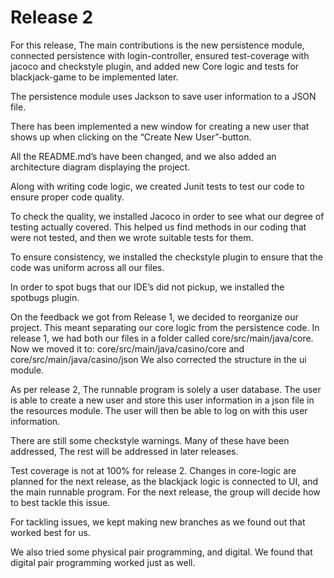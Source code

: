 # Release 2

For this release, The main contributions is the new persistence module, connected persistence with login-controller, ensured test-coverage with jacoco and checkstyle plugin, and added new Core logic and tests for blackjack-game to be implemented later. 

The persistence module uses Jackson to save user information to a JSON file.

There has been implemented a new window for creating a new user that shows up when clicking on the “Create New User”-button.

All the README.md’s have been changed, and we also added an architecture diagram displaying the project.

Along with writing code logic, we created Junit tests to test our code to ensure proper code quality.

To check the quality, we installed Jacoco in order to see what our degree of testing actually covered. This helped us find methods in our coding that were not tested, and then we wrote suitable tests for them.

To ensure consistency, we installed the checkstyle plugin to ensure that the code was uniform across all our files.

In order to spot bugs that our IDE’s did not pickup, we installed the spotbugs plugin.

On the feedback we got from Release 1, we decided to reorganize our project. This meant separating our core logic from the persistence code. In release 1, we had both our files in a folder called core/src/main/java/core.
Now we moved it to: core/src/main/java/casino/core and core/src/main/java/casino/json We also corrected the structure in the ui module.

As per release 2, The runnable program is solely a user database. The user is able to create a new user and store this user information in a json file in the resources module. The user will then be able to log on with this user information.
 
There are still some checkstyle warnings. Many of these have been addressed, The rest will be addressed in later releases. 

Test coverage is not at 100% for release 2. Changes in core-logic are planned for the next release, as the blackjack logic is connected to UI, and the main runnable program. For the next release, the group will decide how to best tackle this issue.  

For tackling issues, we kept making new branches as we found out that worked best for us.

We also tried some physical pair programming, and digital. We found that digital pair programming worked just as well.
